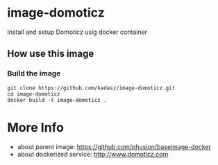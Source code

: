 # image-domoticz
Install and setup Domoticz usig docker container 

## How use this image

### Build the image

```
git clone https://github.com/kadasz/image-domoticz.git
cd image-domoticz
docker build -t image-domoticz .
```

# More Info
- about parent image: https://github.com/phusion/baseimage-docker
- about dockerized service: http://www.domoticz.com
